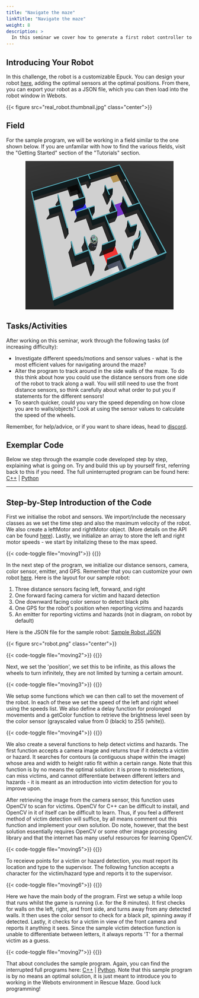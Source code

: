 ```yaml
---
title: "Navigate the maze"
linkTitle: "Navigate the maze"
weight: 8
description: >
  In this seminar we cover how to generate a first robot controller to navigate around a maze like environment.
---
```

## Introducing Your Robot
In this challenge, the robot is a customizable Epuck. You can design your robot [here](https://robot.erebus.rcj.cloud/), adding the optimal sensors at the optimal positions. From there, you can export your robot as a JSON file, which you can then load into the robot window in Webots.

{{< figure src="real_robot.thumbnail.jpg" class="center">}}

## Field
For the sample program, we will be working in a field similar to the one shown below. If you are unfamilar with how to find the various fields, visit the "Getting Started" section of the "Tutorials" section.

<figure>
  <center> 
  <img
  src="field1.png" width="400" height="400">
  </center>
</figure>


## Tasks/Activities
After working on this seminar, work through the following tasks (of increasing difficulty):

* Investigate different speeds/motions and sensor values - what is the most efficient values for navigating around the maze?
* Alter the program to track around in the side walls of the maze. To do this think about how you could use the distance sensors from one side of the robot to track along a wall. You will still need to use the front distance sensors, so think carefully about what order to put you if statements for the different sensors!
* To search quicker, could you vary the speed depending on how close you are to walls/objects? Look at using the sensor values to calculate the speed of the wheels.

Remember, for help/advice, or if you want to share ideas, head to [discord](https://discord.com/invite/6FJxZxk).

## Exemplar Code
Below we step through the example code developed step by step, explaining what is going on. Try and build this up by yourself first, referring back to this if you need. The full uninterrupted program can be found here: <a href="sample.cpp" download>C++</a> | <a href="sample.py" download>Python</a>

---

## Step-by-Step Introduction of the Code
First we initialise the robot and sensors. We import/include the necessary classes as we set the time step and also the maximum velocity of the robot. We also create a leftMotor and rightMotor object. (More details on the API can be found [here](https://cyberbotics.com/doc/reference/nodes-and-api-functions)). Lastly, we initialize an array to store the left and right motor speeds - we start by initalizing these to the max speed.

{{< code-toggle file="moving1">}}
{{</code-toggle>}}

In the next step of the program, we initialize our distance sensors, camera, color sensor, emitter, and GPS. Remember that you can customize your own robot [here](https://robot.erebus.rcj.cloud/). Here is the layout for our sample robot:
1. Three distance sensors facing left, forward, and right
2. One forward facing camera for victim and hazard detection
3. One downward facing color sensor to detect black pits
4. One GPS for the robot's position when reporting victims and hazards
5. An emitter for reporting victims and hazards (not in diagram, on robot by default)

Here is the JSON file for the sample robot: <a href="SampleRobot.json" download>Sample Robot JSON</a>

{{< figure src="robot.png" class="center">}}

{{< code-toggle file="moving2">}}
{{</code-toggle>}}

Next, we set the 'position', we set this to be infinite, as this allows the wheels to turn infinitely, they are not limited by turning a certain amount.

{{< code-toggle file="moving3">}}
{{</code-toggle>}}

We setup some functions which we can then call to set the movement of the robot. In each of these we set the speed of the left and right wheel using the speeds list. We also define a delay function for prolonged movements and a getColor function to retrieve the brightness level seen by the color sensor (grayscaled value from 0 (black) to 255 (white)).

{{< code-toggle file="moving4">}}
{{</code-toggle>}}

We also create a several functions to help detect victims and hazards. The first function accepts a camera image and returns true if it detects a victim or hazard. It searches for contours (a contiguous shape within the image) whose area and width to height ratio fit within a certain range. Note that this function is by no means the optimal solution: it is prone to misdetections, can miss victims, and cannot differentiate between different letters and hazards - it is meant as an introduction into victim detection for you to improve upon.

After retrieving the image from the camera sensor, this function uses OpenCV to scan for victims. OpenCV for C++ can be difficult to install, and OpenCV in it of itself can be difficult to learn. Thus, if you feel a different method of victim detection will suffice, by all means comment out this function and implement your own solution. Do note, however, that the best solution essentially requires OpenCV or some other image processing library and that the internet has many useful resources for learning OpenCV.

{{< code-toggle file="moving5">}}
{{</code-toggle>}}

To receieve points for a victim or hazard detection, you must report its location and type to the supervisor. The following function accepts a character for the victim/hazard type and reports it to the supervisor.

{{< code-toggle file="moving6">}}
{{</code-toggle>}}

Here we have the main body of the program. First we setup a while loop that runs whilst the game is running (i.e. for the 8 minutes). It first checks for walls on the left, right, and front side, and turns away from any detected walls. It then uses the color sensor to check for a black pit, spinning away if detected. Lastly, it checks for a victim in view of the front camera and reports it anything it sees. Since the sample victim detection function is unable to differentiate between letters, it always reports 'T' for a thermal victim as a guess.

{{< code-toggle file="moving7">}}
{{</code-toggle>}}

That about concludes the sample program. Again, you can find the interrupted full programs here: <a href="sample.cpp" download>C++</a> | <a href="sample.py" download>Python</a>. Note that this sample program is by no means an optimal solution, it is just meant to introduce you to working in the Webots environment in Rescue Maze. Good luck programming!